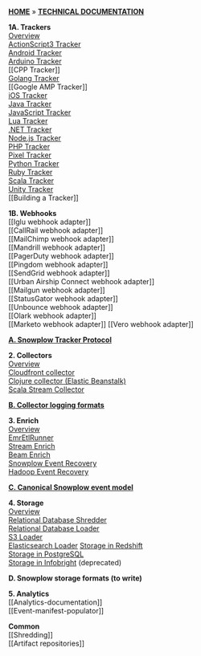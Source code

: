 [**HOME**](Home) » [**TECHNICAL DOCUMENTATION**](Snowplow-technical-documentation)

**1A. Trackers**  
[Overview](trackers)  
[ActionScript3 Tracker](ActionScript3-Tracker)  
[Android Tracker](Android-Tracker)  
[Arduino Tracker](Arduino-Tracker)  
[[CPP Tracker]]  
[Golang Tracker](Golang-tracker)  
[[Google AMP Tracker]]  
[iOS Tracker](iOS-Tracker)  
[Java Tracker](Java-Tracker)   
[JavaScript Tracker](javascript-tracker)  
[Lua Tracker](Lua-Tracker)  
[.NET Tracker](.NET-Tracker)  
[Node.js Tracker](Node.js-Tracker)  
[PHP Tracker](PHP-Tracker)  
[Pixel Tracker](pixel-tracker)  
[Python Tracker](Python-Tracker)  
[Ruby Tracker](Ruby-Tracker)  
[Scala Tracker](Scala-Tracker)  
[Unity Tracker](Unity-Tracker)  
[[Building a Tracker]]

**1B. Webhooks**  
[[Iglu webhook adapter]]  
[[CallRail webhook adapter]]  
[[MailChimp webhook adapter]]  
[[Mandrill webhook adapter]]  
[[PagerDuty webhook adapter]]  
[[Pingdom webhook adapter]]  
[[SendGrid webhook adapter]]  
[[Urban Airship Connect webhook adapter]]  
[[Mailgun webhook adapter]]  
[[StatusGator webhook adapter]]  
[[Unbounce webhook adapter]]  
[[Olark webhook adapter]]  
[[Marketo webhook adapter]]
[[Vero webhook adapter]]

**[A. Snowplow Tracker Protocol](snowplow-tracker-protocol)**  

**2. Collectors**  
[Overview](collectors)  
[Cloudfront collector](cloudfront-collector)  
[Clojure collector (Elastic Beanstalk)](Clojure-collector)   
[Scala Stream Collector](Scala-stream-collector)  

**[B. Collector logging formats](Collector-logging-formats)**  

**3. Enrich**  
[Overview](Enrichment)  
[EmrEtlRunner](EmrEtlRunner)  
[Stream Enrich](Stream-Enrich)  
[Beam Enrich](Beam-Enrich)  
[Snowplow Event Recovery](Snowplow-Event-Recovery)  
[Hadoop Event Recovery](Hadoop-Event-Recovery)  

**[C. Canonical Snowplow event model](canonical-event-model)**  

**4. Storage**  
[Overview](Storage-documentation)  
[Relational Database Shredder](Relational-Database-Shredder)  
[Relational Database Loader](Relational-Database-Loader)   
[S3 Loader](S3-loader)  
[Elasticsearch Loader](Elasticsearch-Loader)
[Storage in Redshift](amazon-redshift-storage)  
[Storage in PostgreSQL](postgresql-storage)  
[Storage in Infobright](infobright-storage) (deprecated)  

**D. Snowplow storage formats (to write)**

**5. Analytics**  
[[Analytics-documentation]]  
[[Event-manifest-populator]]  

**Common**  
[[Shredding]]  
[[Artifact repositories]]  
